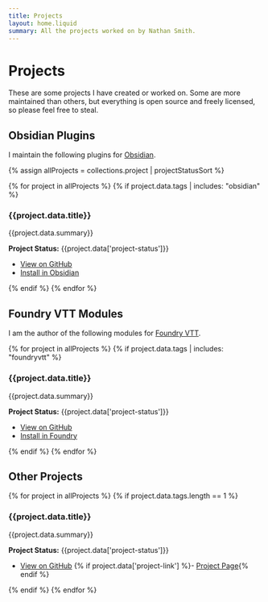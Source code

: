 ```yaml
---
title: Projects
layout: home.liquid
summary: All the projects worked on by Nathan Smith.
---
```

# Projects

These are some projects I have created or worked on. Some are more maintained than others, but everything is open source and freely licensed, so please feel free to steal.

## Obsidian Plugins

I maintain the following plugins for [Obsidian](https://obsidian.md/).

{% assign allProjects = collections.project | projectStatusSort %}

{% for project in allProjects %}
{% if project.data.tags | includes: "obsidian" %}
### {{project.data.title}}

{{project.data.summary}}

**Project Status:** {{project.data['project-status']}}

- [View on GitHub]({{project.data['github-link']}})
- [Install in Obsidian]({{project.data['project-link']}})

{% endif %}
{% endfor %}

## Foundry VTT Modules

I am the author of the following modules for [Foundry VTT](https://foundryvtt.com/).

{% for project in allProjects %}
{% if project.data.tags | includes: "foundryvtt" %}
### {{project.data.title}}

{{project.data.summary}}

**Project Status:** {{project.data['project-status']}}

- [View on GitHub]({{project.data['github-link']}})
- [Install in Foundry]({{project.data['project-link']}})

{% endif %}
{% endfor %}

## Other Projects

{% for project in allProjects %}
{% if project.data.tags.length == 1 %}
### {{project.data.title}}

{{project.data.summary}}

**Project Status:** {{project.data['project-status']}}

- [View on GitHub]({{project.data['github-link']}})
{% if project.data['project-link'] %}- [Project Page]({{project.data['project-link']}}){% endif %}

{% endif %}
{% endfor %}
